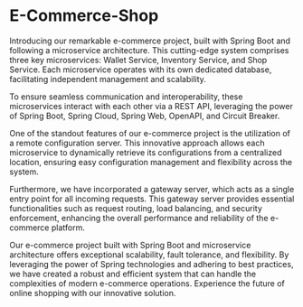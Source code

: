 # E-Commerce-Shop

Introducing our remarkable e-commerce project, built with Spring Boot and following a microservice architecture. This cutting-edge system comprises three key microservices: Wallet Service, Inventory Service, and Shop Service. Each microservice operates with its own dedicated database, facilitating independent management and scalability. 

To ensure seamless communication and interoperability, these microservices interact with each other via a REST API, leveraging the power of Spring Boot, Spring Cloud, Spring Web, OpenAPI, and Circuit Breaker. 

One of the standout features of our e-commerce project is the utilization of a remote configuration server. This innovative approach allows each microservice to dynamically retrieve its configurations from a centralized location, ensuring easy configuration management and flexibility across the system. 

Furthermore, we have incorporated a gateway server, which acts as a single entry point for all incoming requests. This gateway server provides essential functionalities such as request routing, load balancing, and security enforcement, enhancing the overall performance and reliability of the e-commerce platform. 

Our e-commerce project built with Spring Boot and microservice architecture offers exceptional scalability, fault tolerance, and flexibility. By leveraging the power of Spring technologies and adhering to best practices, we have created a robust and efficient system that can handle the complexities of modern e-commerce operations. Experience the future of online shopping with our innovative solution.

